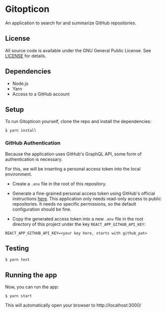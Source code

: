 # Gitopticon

An application to search for and summarize GitHub repositories.

## License

All source code is available under the GNU General Public License. See [LICENSE](LICENSE) for details.

## Dependencies

* Node.js
* Yarn
* Access to a GitHub account

## Setup

To run Gitopticon yourself, clone the repo and install the dependencies:

```
$ yarn install
```

### GitHub Authentication

Because the application uses GitHub's GraphQL API, some form of authentication is necessary.

For this, we will be inserting a personal access token into the local environment.

* Create a `.env` file in the root of this repository.

* Generate a fine-grained personal access token using GitHub's official instructions [here](https://docs.github.com/en/authentication/keeping-your-account-and-data-secure/managing-your-personal-access-tokens#creating-a-fine-grained-personal-access-token).
This application only needs read-only access to public repositories. It needs no specific permissions, so the default configuration should be fine.

* Copy the generated access token into a new `.env` file in the root directory of this project under the key `REACT_APP_GITHUB_API_KEY`:
```.env
REACT_APP_GITHUB_API_KEY=<your key here, starts with github_pat>
```

## Testing

```
$ yarn test
```

## Running the app

Now, you can run the app:

```
$ yarn start
```

This will automatically open your browser to http://localhost:3000/

